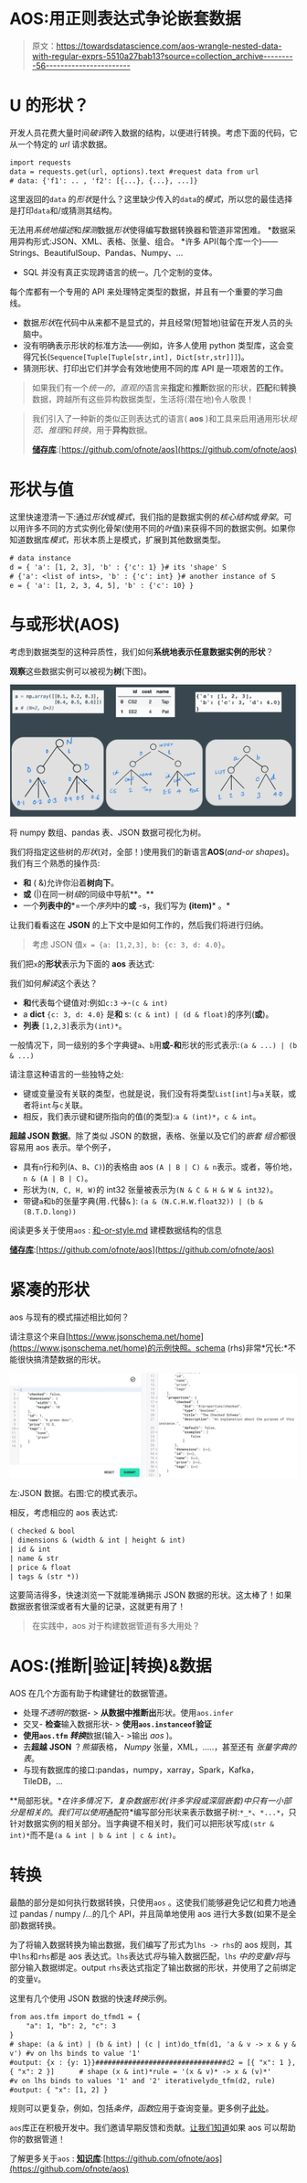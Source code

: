 # AOS:用正则表达式争论嵌套数据

> 原文：<https://towardsdatascience.com/aos-wrangle-nested-data-with-regular-exprs-5510a27bab13?source=collection_archive---------56----------------------->

# U 的形状？

开发人员花费大量时间*破译*传入数据的结构，以便进行转换。考虑下面的代码，它从一个特定的 *url* 请求数据。

```
import requests
data = requests.get(url, options).text #request data from url
# data: {'f1': .. , 'f2': [{...}, {...}, ...]}
```

这里返回的`data` 的*形状*是什么？这里缺少传入的`data`的*模式*，所以您的最佳选择是打印`data`和/或猜测其结构。

无法用*系统地描述*和*探测*数据*形状*使得编写数据转换器和管道非常困难。
*数据采用异构形式:JSON、XML、表格、张量、组合。
*许多 API(每个库一个)——Strings、BeautifulSoup、Pandas、Numpy、…
* SQL 并没有真正实现跨语言的统一。几个定制的变体。

每个库都有一个专用的 API 来处理特定类型的数据，并且有一个重要的学习曲线。

*   数据*形状*在代码中从来都不是显式的，并且经常(短暂地)驻留在开发人员的头脑中。
*   没有明确表示形状的标准方法——例如，许多人使用 python 类型库，这会变得冗长(`Sequence[Tuple[Tuple[str,int], Dict[str,str]]]`)。
*   猜测形状、打印出它们并学会有效地使用不同的库 API 是一项艰苦的工作。

> 如果我们有一个*统一的*，*直观的*语言来**指定**和**推断**数据的形状，**匹配**和**转换**数据，跨越所有这些异构数据类型，生活将(潜在地)令人敬畏！

> 我们引入了一种新的类似正则表达式的语言( **aos** )和工具来启用通用形状*规范*、*推理*和*转换*，用于**异构**数据。
> 
> [**储存库**](https://github.com/ofnote/aos):[https://github.com/ofnote/aos](https://github.com/ofnote/aos)

# 形状与值

这里快速澄清一下:通过*形状*或*模式*，我们指的是数据实例的*核心结构*或*骨架*。可以用许多不同的方式实例化骨架(使用不同的*叶*值)来获得不同的数据实例。如果你知道数据库*模式*，形状本质上是模式，扩展到其他数据类型。

```
# data instance
d = { 'a': [1, 2, 3], 'b' : {'c': 1} }# its 'shape' S
# {'a': <list of ints>, 'b' : {'c': int} }# another instance of S
e = { 'a': [1, 2, 3, 4, 5], 'b' : {'c': 10} }
```

# 与或形状(AOS)

考虑到数据类型的这种异质性，我们如何**系统地表示任意数据实例的形状**？

**观察**这些数据实例可以被视为**树**(下图)。

![](img/c5f82589568f0fbec82af7daeb9a47cc.png)

将 numpy 数组、pandas 表、JSON 数据可视化为树。

我们将指定这些树的*形状*(对，全部！)使用我们的新语言**AOS**(*and-or shapes*)。我们有三个熟悉的操作员:

*   **和** ( &)允许你沿着**树向下**。
*   **或** (|)在同一树*级*的同级中导航**。**
*   一个**列表中的***=一个*序列*中的**或** -s，我们写为 **(item)*** 。*

让我们看看这在 **JSON** 的上下文中是如何工作的，然后我们将进行归纳。

> 考虑 JSON 值`x = {a: [1,2,3], b: {c: 3, d: 4.0}`。

我们把`x`的**形状**表示为下面的 **aos** 表达式:


我们如何*解读*这个表达？

*   **和**代表每个键值对:例如`c:3` ->-`(c & int)`
*   a **dict** `{c: 3, d: 4.0}` 是**和** s:
    `(c & int) | (d & float)`的序列(**或**)。
*   **列表** `[1,2,3]`表示为`(int)*`。

一般情况下，同一级别的多个字典键`a`、`b`用**或-和**形状的形式表示:`(a & ...) | (b & ...)`

请注意这种语言的一些独特之处:

*   键或变量没有关联的类型，也就是说，我们没有将类型`List[int]`与`a`关联，或者将`int`与`c`关联。
*   相反，我们表示键和键所指向的值(的类型):`a & (int)*`，`c & int`。

**超越 JSON 数据**。除了类似 JSON 的数据，表格、张量以及它们的*嵌套* *组合*都很容易用 aos 表示。举个例子，

*   具有`n`行和列(`A`、`B`、`C)`)的表格由 aos `(A | B | C) & n`表示。或者，等价地，`n & (A | B | C)`。
*   形状为`(N, C, H, W)`的 int32 张量被表示为`(N & C & H & W & int32)`。
*   带键`a`和`b`的张量字典(用`.`代替`&` ):
    `(a & (N.C.H.W.float32)) | (b & (B.T.D.long))`

阅读更多关于使用`aos` : [和-or-style.md](https://github.com/ofnote/aos/blob/master/docs/and-or-thinking.md) 建模数据结构的信息

[**储存库**](https://github.com/ofnote/aos):[https://github.com/ofnote/aos](https://github.com/ofnote/aos)

# 紧凑的形状

aos 与现有的模式描述相比如何？

请注意这个来自[https://www.jsonschema.net/home](https://www.jsonschema.net/home)的示例快照。schema (rhs)非常*冗长:*不能很快搞清楚数据的形状。

![](img/66cea2872d20422e71608b02d3ae6cf0.png)

左:JSON 数据。右图:它的模式表示。

相反，考虑相应的 aos 表达式:

```
( checked & bool 
| dimensions & (width & int | height & int)
| id & int 
| name & str 
| price & float 
| tags & (str *))
```

这要简洁得多，快速浏览一下就能准确揭示 JSON 数据的形状。这太棒了！如果数据嵌套很深或者有大量的记录，这就更有用了！

> 在实践中，aos 对于构建数据管道有多大用处？

# AOS:(推断|验证|转换)&数据

AOS 在几个方面有助于构建健壮的数据管道。

*   处理*不透明的*数据- > **从数据中推断出**形状。使用`aos.infer`
*   交叉- **检查**输入数据形状- > **使用`aos.instanceof`验证**
*   **使用`aos.tfm` *转换***数据(输入- >输出 *aos* )。
*   去**超越** **JSON** ？*熊猫*表格， *Numpy* 张量，XML，…..，甚至还有
    *张量字典的表*。
*   与现有数据库的接口:pandas，numpy，xarray，Spark，Kafka，TileDB，…

**局部形状。**在许多情况下，复杂数据形状(许多字段或深层嵌套)中只有一小部分是相关的*。*我们可以使用*通配符*编写部分形状来表示数据子树:`*_*`、`*...*`，只针对数据实例的相关部分。当字典键不相关时，我们可以把形状写成`(str & int)*`而不是`(a & int | b & int | c & int)`。

# 转换

最酷的部分是如何执行数据转换，只使用`aos` 。这使我们能够避免记忆和费力地通过 pandas / numpy /…的几个 API，并且简单地使用 aos 进行大多数(如果不是全部)数据转换。

为了将输入数据转换为输出数据，我们编写了形式为`lhs -> rhs`的 aos 规则，其中`lhs`和`rhs`都是 aos 表达式。`lhs`表达式*将*与输入数据匹配，`lhs` *中的变量`V`将*与部分输入数据绑定。output `rhs`表达式指定了输出数据的形状，并使用了之前绑定的变量`V`。

这里有几个使用 JSON 数据的快速*转换*示例。

```
from aos.tfm import do_tfmd1 = {
    "a": 1, "b": 2, "c": 3
}  
# shape: (a & int) | (b & int) | (c | int)do_tfm(d1, 'a & v -> x & y & v') #v on lhs binds to value '1'
#output: {x : {y: 1}}################################d2 = [{ "x": 1 }, { "x": 2 }]      # shape (x & int)*rule = '(x & v)* -> x & (v)*' 
#v on lhs binds to values '1' and '2' iterativelydo_tfm(d2, rule) #output: { "x": [1, 2] }
```

规则可以更复杂，例如，包括*条件*，*函数*应用于查询变量。更多例子[此处](https://github.com/ofnote/aos/blob/master/tests/test_tfm_spark_json.py)。

`aos`库正在积极开发中。我们邀请早期反馈和贡献。[让我们知道](mailto:nishant@offnote.co)如果 aos 可以帮助你的数据管道！

了解更多关于`aos` :
[**知识库**](https://github.com/ofnote/aos):[https://github.com/ofnote/aos](https://github.com/ofnote/aos)